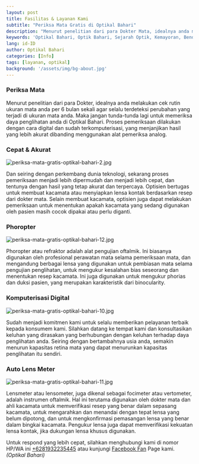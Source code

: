 ```yaml
---
layout: post
title: Fasilitas & Layanan Kami
subtitle: "Periksa Mata Gratis di Optikal Bahari"
description: "Menurut penelitian dari para Dokter Mata, idealnya anda melakukan cek rutin ukuran mata anda per 6 bulan sekali agar selalu terdeteksi perubahan yang terjadi di ukuran mata anda"
keywords: 'Optikal Bahari, Optik Bahari, Sejarah Optik, Kemayoran, Bendungan Jago, Benjo'
lang: id-ID
author: Optikal Bahari
categories: [Info]
tags: [layanan, optikal]
background: '/assets/img/bg-about.jpg'
---
```


<h3>Periksa Mata</h3>

<p>Menurut penelitian dari para Dokter, idealnya anda melakukan cek rutin ukuran mata anda per 6 bulan sekali agar selalu terdeteksi perubahan yang terjadi di ukuran mata anda. Maka jangan tunda-tunda lagi untuk memeriksa daya penglihatan anda di Optikal Bahari. Proses pemeriksaan dilakukan dengan cara digital dan sudah terkomputerisasi, yang menjanjikan hasil yang lebih akurat dibanding menggunakan alat pemeriksa analog.</p> 

<h3>Cepat & Akurat</h3>

<p class="aligncenter">
<img data-src="/assets/img/posts/periksa-mata/periksa-mata-gratis-optikal-bahari-2.jpg" src="/assets/img/posts/periksa-mata/periksa-mata-gratis-optikal-bahari-2.jpg" class="rounded mx-auto d-block rounded-lg img-fluid shadow"  alt="periksa-mata-gratis-optikal-bahari-2.jpg"></p>

<p>Dan seiring dengan perkembang dunia teknologi, sekarang proses pemeriksaan menjadi lebih dipermudah dan menjadi lebih cepat, dan tentunya dengan hasil yang tetap akurat dan terpercaya. Optisien bertugas untuk membuat kacamata atau menyiapkan lensa kontak berdasarkan resep dari dokter mata. Selain membuat kacamata, optisien juga dapat melakukan pemeriksaan untuk menentukan apakah kacamata yang sedang digunakan oleh pasien masih cocok dipakai atau perlu diganti.</p> 

<h3>Phoropter</h3>

<p class="aligncenter">
<img data-src="/assets/img/posts/periksa-mata/periksa-mata-gratis-optikal-bahari-12.jpg" src="/assets/img/posts/periksa-mata/periksa-mata-gratis-optikal-bahari-12.jpg" class="rounded mx-auto d-block rounded-lg img-fluid shadow"  alt="periksa-mata-gratis-optikal-bahari-12.jpg"></p>

<p>Phoropter atau refraktor adalah alat pengujian oftalmik. Ini biasanya digunakan oleh profesional perawatan mata selama pemeriksaan mata, dan mengandung berbagai lensa yang digunakan untuk pembiasan mata selama pengujian penglihatan, untuk mengukur kesalahan bias seseorang dan menentukan resep kacamata. Ini juga digunakan untuk mengukur phorias dan duksi pasien, yang merupakan karakteristik dari binocularity.</p>

<h3>Komputerisasi Digital</h3>

<p class="aligncenter">
<img data-src="/assets/img/posts/periksa-mata/periksa-mata-gratis-optikal-bahari-10.jpg" src="/assets/img/posts/periksa-mata/periksa-mata-gratis-optikal-bahari-10.jpg" class="rounded mx-auto d-block rounded-lg img-fluid shadow"  alt="periksa-mata-gratis-optikal-bahari-10.jpg"></p>

<p>Sudah menjadi komitmen kami untuk selalu memberikan pelayanan terbaik kepada konsumem kami. Silahkan datang ke tempat kami dan konsultasikan keluhan yang dirasakan yang berhubungan dengan keluhan terhadap daya penglihatan anda. Seiring dengan bertambahnya usia anda, semakin menurun kapasitas retina mata yang dapat menurunkan kapasitas penglihatan itu sendiri.</p>

<h3>Auto Lens Meter</h3>

<p class="aligncenter">
<img data-src="/assets/img/posts/periksa-mata/periksa-mata-gratis-optikal-bahari-11.jpg" src="/assets/img/posts/periksa-mata/periksa-mata-gratis-optikal-bahari-11.jpg" class="rounded mx-auto d-block rounded-lg img-fluid shadow"  alt="periksa-mata-gratis-optikal-bahari-11.jpg"></p>

<p>Lensmeter atau lensometer, juga dikenal sebagai focimeter atau vertometer, adalah instrumen oftalmik. Hal ini terutama digunakan oleh dokter mata dan ahli kacamata untuk memverifikasi resep yang benar dalam sepasang kacamata, untuk mengarahkan dan menandai dengan tepat lensa yang belum dipotong, dan untuk mengkonfirmasi pemasangan lensa yang benar dalam bingkai kacamata. Pengukur lensa juga dapat memverifikasi kekuatan lensa kontak, jika dukungan lensa khusus digunakan.</p>
	
<p>Untuk respond yang lebih cepat, silahkan menghubungi kami di nomor HP/WA ini <a href="https://api.whatsapp.com/send?phone=6281932235445&text=Hallo%2C+saya+butuh+informasi+lebih+lanjut+mengenai+Optikal+Bahari" id="WhatsAppClick" class="WhatsAppCall" title="Call WhatsApp">+6281932235445</a> atau kunjungi <a href="https://www.facebook.com/optikalbahari" id="FBClick" title="Facebook Page Optikal Bahari" class="FacebookPage">Facebook Fan</a> Page kami. <em>(Optikal Bahari)</em></p>